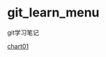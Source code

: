 git_learn_menu
===============

git学习笔记

<a href="http://57.8.11.89:8026/gitbucket/root/git_learn_menu/chart01.md">chart01</a>